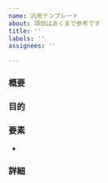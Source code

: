 ```yaml
---
name: 汎用テンプレート
about: 項目はあくまで参考です
title: ''
labels: ''
assignees: ''

---
```


### 概要
<!-- 簡単にIssueを説明 -->


### 目的
<!-- 概要を実施すこととで達成する目的を説明する -->


### 要素
<!-- 技術的、資源的、達成する上で必要な要素現時点のイメージを箇条書きで書き出す -->

- 

### 詳細
<!-- より詳細に説明する -->
